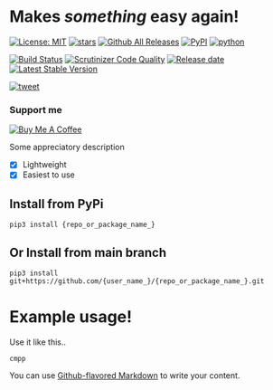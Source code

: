 # Makes _something_ easy again!
[![License: MIT](https://img.shields.io/github/license/{user_name_}/{repo_or_package_name_})](https://opensource.org/licenses/MIT)
[![stars](https://img.shields.io/github/stars/{user_name_}/{repo_or_package_name_})]()
[![Github All Releases](https://img.shields.io/github/downloads/{user_name_}/{repo_or_package_name_}/total.svg)]()
[![PyPI](https://img.shields.io/pypi/v/{repo_or_package_name_})](https://pypi.org/project/{repo_or_package_name_}/)
[![python](https://img.shields.io/github/languages/top/{user_name_}/{repo_or_package_name_})]()

[![Build Status](https://scrutinizer-ci.com/g/{user_name_}/{repo_or_package_name_}/badges/build.png?b=main)](https://scrutinizer-ci.com/g/{user_name_}/{repo_or_package_name_}/build-status/main)
[![Scrutinizer Code Quality](https://scrutinizer-ci.com/g/{user_name_}/{repo_or_package_name_}/badges/quality-score.png?b=main)](https://scrutinizer-ci.com/g/{user_name_}/{repo_or_package_name_}/?branch=main)
[![Release date](https://img.shields.io/github/release-date/{user_name_}/{repo_or_package_name_})]()
[![Latest Stable Version](https://img.shields.io/github/v/release/{user_name_}/{repo_or_package_name_})]()

[![tweet](https://img.shields.io/twitter/url?style=social&url=https%3A%2F%2Fgithub.com%2F{user_name_}%2F{repo_or_package_name_})]()

### Support me


[![Buy Me A Coffee](https://cdn.buymeacoffee.com/buttons/v2/default-yellow.png)](https://www.buymeacoffee.com/{user_name_})


Some appreciatory description
- [x] Lightweight
- [x] Easiest to use 

## Install from PyPi
```
pip3 install {repo_or_package_name_}
```

## Or Install from main branch
```
pip3 install git+https://github.com/{user_name_}/{repo_or_package_name_}.git
```

# Example usage!
Use it like this..
```
cmpp
```

You can use
[Github-flavored Markdown](https://guides.github.com/features/mastering-markdown/)
to write your content.


